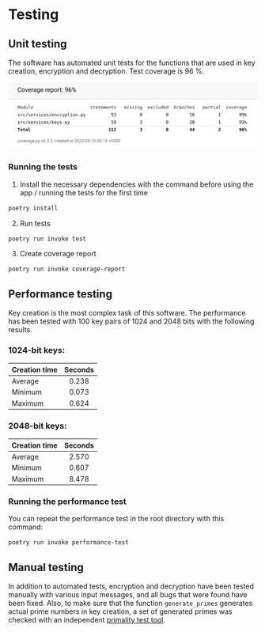 # Testing

## Unit testing

The software has automated unit tests for the functions that are used in key creation, encryption and decryption.
Test coverage is 96 %.

![](./images/coverage_report.png)

### Running the tests

1. Install the necessary dependencies with the command before using the app / running the tests for the first time

```bash
poetry install
```

2. Run tests

```bash
poetry run invoke test
```

3. Create coverage report

```bash
poetry run invoke coverage-report
```

## Performance testing

Key creation is the most complex task of this software. The performance has been tested with 100 key pairs of 1024 and 2048 bits with the following results.

### 1024-bit keys:

| Creation time | Seconds |
|:--------------|:-------:|
| Average       | 0.238   |
| Minimum       | 0.073   |
| Maximum       | 0.624   |

### 2048-bit keys:

| Creation time | Seconds |
|:--------------|:-------:|
| Average       | 2.570   |
| Minimum       | 0.607   |
| Maximum       | 8.478   |

### Running the performance test 

You can repeat the performance test in the root directory with this command:

```bash
poetry run invoke performance-test
```

## Manual testing

In addition to automated tests, encryption and decryption have been tested manually with various input messages, and all bugs that were found have been fixed.
Also, to make sure that the function `generate_primes` generates actual prime numbers in key creation, a set of generated primes was checked with an independent [primality test tool](https://www.dcode.fr/primality-test).
